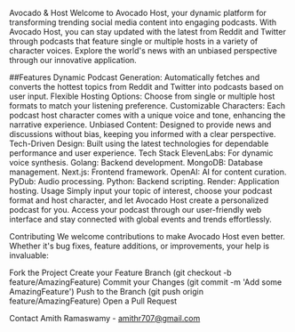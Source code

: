 Avocado & Host
Welcome to Avocado Host, your dynamic platform for transforming trending social media content into engaging podcasts. With Avocado Host, you can stay updated with the latest from Reddit and Twitter through podcasts that feature single or multiple hosts in a variety of character voices. Explore the world's news with an unbiased perspective through our innovative application.

##Features
Dynamic Podcast Generation: Automatically fetches and converts the hottest topics from Reddit and Twitter into podcasts based on user input.
Flexible Hosting Options: Choose from single or multiple host formats to match your listening preference.
Customizable Characters: Each podcast host character comes with a unique voice and tone, enhancing the narrative experience.
Unbiased Content: Designed to provide news and discussions without bias, keeping you informed with a clear perspective.
Tech-Driven Design: Built using the latest technologies for dependable performance and user experience.
Tech Stack
ElevenLabs: For dynamic voice synthesis.
Golang: Backend development.
MongoDB: Database management.
Next.js: Frontend framework.
OpenAI: AI for content curation.
PyDub: Audio processing.
Python: Backend scripting.
Render: Application hosting.
Usage
Simply input your topic of interest, choose your podcast format and host character, and let Avocado Host create a personalized podcast for you. Access your podcast through our user-friendly web interface and stay connected with global events and trends effortlessly.

Contributing
We welcome contributions to make Avocado Host even better. Whether it's bug fixes, feature additions, or improvements, your help is invaluable:

Fork the Project
Create your Feature Branch (git checkout -b feature/AmazingFeature)
Commit your Changes (git commit -m 'Add some AmazingFeature')
Push to the Branch (git push origin feature/AmazingFeature)
Open a Pull Request

Contact
Amith Ramaswamy - amithr707@gmail.com
